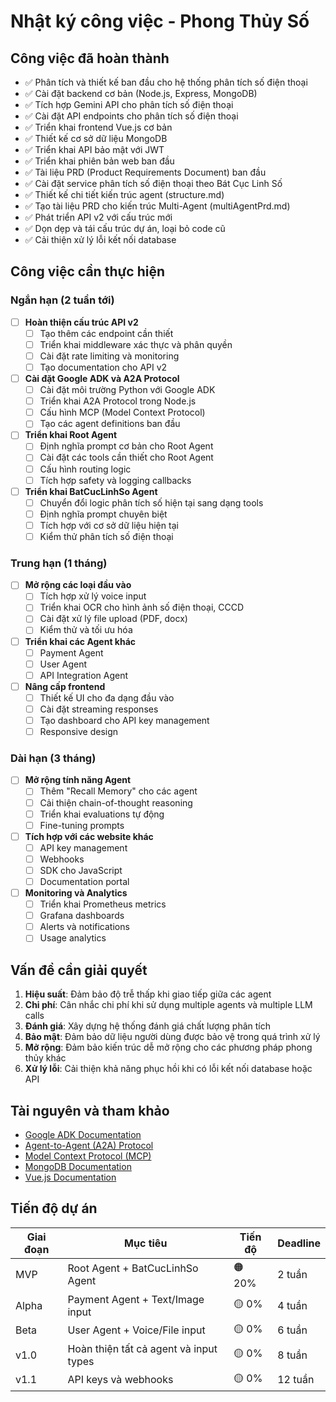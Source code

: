 # Nhật ký công việc - Phong Thủy Số

## Công việc đã hoàn thành

- ✅ Phân tích và thiết kế ban đầu cho hệ thống phân tích số điện thoại
- ✅ Cài đặt backend cơ bản (Node.js, Express, MongoDB)
- ✅ Tích hợp Gemini API cho phân tích số điện thoại
- ✅ Cài đặt API endpoints cho phân tích số điện thoại
- ✅ Triển khai frontend Vue.js cơ bản
- ✅ Thiết kế cơ sở dữ liệu MongoDB
- ✅ Triển khai API bảo mật với JWT
- ✅ Triển khai phiên bản web ban đầu
- ✅ Tài liệu PRD (Product Requirements Document) ban đầu
- ✅ Cài đặt service phân tích số điện thoại theo Bát Cục Linh Số
- ✅ Thiết kế chi tiết kiến trúc agent (structure.md)
- ✅ Tạo tài liệu PRD cho kiến trúc Multi-Agent (multiAgentPrd.md)
- ✅ Phát triển API v2 với cấu trúc mới
- ✅ Dọn dẹp và tái cấu trúc dự án, loại bỏ code cũ
- ✅ Cải thiện xử lý lỗi kết nối database

## Công việc cần thực hiện

### Ngắn hạn (2 tuần tới)

- [ ] **Hoàn thiện cấu trúc API v2**
  - [ ] Tạo thêm các endpoint cần thiết
  - [ ] Triển khai middleware xác thực và phân quyền
  - [ ] Cài đặt rate limiting và monitoring
  - [ ] Tạo documentation cho API v2

- [ ] **Cài đặt Google ADK và A2A Protocol**
  - [ ] Cài đặt môi trường Python với Google ADK
  - [ ] Triển khai A2A Protocol trong Node.js
  - [ ] Cấu hình MCP (Model Context Protocol)
  - [ ] Tạo các agent definitions ban đầu

- [ ] **Triển khai Root Agent**
  - [ ] Định nghĩa prompt cơ bản cho Root Agent
  - [ ] Cài đặt các tools cần thiết cho Root Agent
  - [ ] Cấu hình routing logic
  - [ ] Tích hợp safety và logging callbacks

- [ ] **Triển khai BatCucLinhSo Agent**
  - [ ] Chuyển đổi logic phân tích số hiện tại sang dạng tools
  - [ ] Định nghĩa prompt chuyên biệt
  - [ ] Tích hợp với cơ sở dữ liệu hiện tại
  - [ ] Kiểm thử phân tích số điện thoại

### Trung hạn (1 tháng)

- [ ] **Mở rộng các loại đầu vào**
  - [ ] Tích hợp xử lý voice input
  - [ ] Triển khai OCR cho hình ảnh số điện thoại, CCCD
  - [ ] Cài đặt xử lý file upload (PDF, docx)
  - [ ] Kiểm thử và tối ưu hóa

- [ ] **Triển khai các Agent khác**
  - [ ] Payment Agent
  - [ ] User Agent
  - [ ] API Integration Agent

- [ ] **Nâng cấp frontend**
  - [ ] Thiết kế UI cho đa dạng đầu vào
  - [ ] Cài đặt streaming responses
  - [ ] Tạo dashboard cho API key management
  - [ ] Responsive design

### Dài hạn (3 tháng)

- [ ] **Mở rộng tính năng Agent**
  - [ ] Thêm "Recall Memory" cho các agent
  - [ ] Cải thiện chain-of-thought reasoning
  - [ ] Triển khai evaluations tự động
  - [ ] Fine-tuning prompts

- [ ] **Tích hợp với các website khác**
  - [ ] API key management
  - [ ] Webhooks
  - [ ] SDK cho JavaScript
  - [ ] Documentation portal

- [ ] **Monitoring và Analytics**
  - [ ] Triển khai Prometheus metrics
  - [ ] Grafana dashboards
  - [ ] Alerts và notifications
  - [ ] Usage analytics

## Vấn đề cần giải quyết

1. **Hiệu suất**: Đảm bảo độ trễ thấp khi giao tiếp giữa các agent
2. **Chi phí**: Cân nhắc chi phí khi sử dụng multiple agents và multiple LLM calls
3. **Đánh giá**: Xây dựng hệ thống đánh giá chất lượng phân tích
4. **Bảo mật**: Đảm bảo dữ liệu người dùng được bảo vệ trong quá trình xử lý
5. **Mở rộng**: Đảm bảo kiến trúc dễ mở rộng cho các phương pháp phong thủy khác
6. **Xử lý lỗi**: Cải thiện khả năng phục hồi khi có lỗi kết nối database hoặc API

## Tài nguyên và tham khảo

- [Google ADK Documentation](https://github.com/google/agent-development-kit)
- [Agent-to-Agent (A2A) Protocol](https://github.com/google/agent-development-kit/tree/main/examples/a2a-protocol)
- [Model Context Protocol (MCP)](https://github.com/google/agent-development-kit/blob/main/samples/resource-apis/mcp_resource_api.py)
- [MongoDB Documentation](https://docs.mongodb.com/)
- [Vue.js Documentation](https://vuejs.org/guide/introduction.html)

## Tiến độ dự án

| Giai đoạn | Mục tiêu | Tiến độ | Deadline |
|-----------|----------|---------|----------|
| MVP | Root Agent + BatCucLinhSo Agent | 🟠 20% | 2 tuần |
| Alpha | Payment Agent + Text/Image input | 🟡 0% | 4 tuần |
| Beta | User Agent + Voice/File input | 🟡 0% | 6 tuần |
| v1.0 | Hoàn thiện tất cả agent và input types | 🟡 0% | 8 tuần |
| v1.1 | API keys và webhooks | 🟡 0% | 12 tuần | 